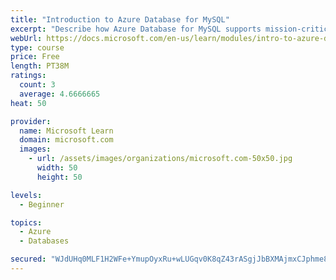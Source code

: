 ```yaml
---
title: "Introduction to Azure Database for MySQL"
excerpt: "Describe how Azure Database for MySQL supports mission-critical workloads with predictable performance and dynamic scalability. Determine whether you should implement Azure Database for MySQL to address your relational database needs."
webUrl: https://docs.microsoft.com/en-us/learn/modules/intro-to-azure-database-for-mysql/
type: course
price: Free
length: PT38M
ratings:
  count: 3
  average: 4.6666665
heat: 50

provider:
  name: Microsoft Learn
  domain: microsoft.com
  images:
    - url: /assets/images/organizations/microsoft.com-50x50.jpg
      width: 50
      height: 50

levels:
  - Beginner

topics:
  - Azure
  - Databases

secured: "WJdUHq0MLF1H2WFe+YmupOyxRu+wLUGqv0K8qZ43rASgjJbBXMAjmxCJphme8bIMU0iIkyZunKcBXVReAAvkDXmBtZVuviUN02Du6fnG6vRdCGC/Vad3c1EK39PQh+UApcHbdf3loJ9WcmIoTLPnmgW5IrDgJP/DtjAD9RQ7smU2aq+yB2X4loZDud3tFlzj/SB0IHnkPpcfN0FZjHvSBABSbdX8oGBeUuiDyRzI0DWaFvYT7Hktqs2KfXpV5o9y/Miz+Voj8V6qHWv9zwMU3G1HsgAT30klH/fM58r5nQgIgF5WAYNaG1k3rPlAwkWRrghq/gTaJkcKBecQtgAuZvTeK6yhCJr3iNNexCFTtyiO13pKvgcMrMZvvrdtBGLOeIRPyHCkTO82YAtwQOtAuHzLGCP6QniBY+lxNOztA3Y=;XNSkanan6XiKCFgy0dUN8Q=="
---
```


